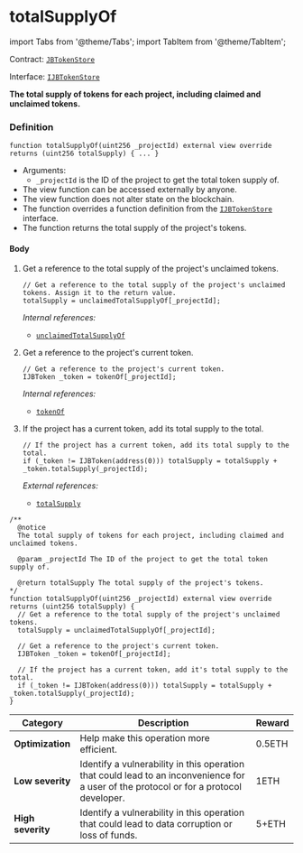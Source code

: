 # totalSupplyOf

import Tabs from '@theme/Tabs';
import TabItem from '@theme/TabItem';

Contract: [`JBTokenStore`](/docs/v4/deprecated/v3/api/contracts/jbtokenstore/README.md)​‌

Interface: [`IJBTokenStore`](/docs/v4/deprecated/v3/api/interfaces/ijbtokenstore.md)

<Tabs>
<TabItem value="Step by step" label="Step by step">

**The total supply of tokens for each project, including claimed and unclaimed tokens.**

### Definition

```
function totalSupplyOf(uint256 _projectId) external view override returns (uint256 totalSupply) { ... }
```

* Arguments:
  * `_projectId` is the ID of the project to get the total token supply of.
* The view function can be accessed externally by anyone.
* The view function does not alter state on the blockchain.
* The function overrides a function definition from the [`IJBTokenStore`](/docs/v4/deprecated/v3/api/interfaces/ijbtokenstore.md) interface.
* The function returns the total supply of the project's tokens.

#### Body

1.  Get a reference to the total supply of the project's unclaimed tokens.

    ```
    // Get a reference to the total supply of the project's unclaimed tokens. Assign it to the return value.
    totalSupply = unclaimedTotalSupplyOf[_projectId];
    ```

    _Internal references:_

    * [`unclaimedTotalSupplyOf`](/docs/v4/deprecated/v3/api/contracts/jbtokenstore/properties/unclaimedtotalsupplyof.md)
2.  Get a reference to the project's current token.

    ```
    // Get a reference to the project's current token.
    IJBToken _token = tokenOf[_projectId];
    ```

    _Internal references:_

    * [`tokenOf`](/docs/v4/deprecated/v3/api/contracts/jbtokenstore/properties/tokenof.md)
3.  If the project has a current token, add its total supply to the total.

    ```
    // If the project has a current token, add its total supply to the total.
    if (_token != IJBToken(address(0))) totalSupply = totalSupply + _token.totalSupply(_projectId);
    ```

    _External references:_

    * [`totalSupply`](../../jbtoken/read/totalsupply.md)

</TabItem>

<TabItem value="Code" label="Code">

```
/**
  @notice
  The total supply of tokens for each project, including claimed and unclaimed tokens.

  @param _projectId The ID of the project to get the total token supply of.

  @return totalSupply The total supply of the project's tokens.
*/
function totalSupplyOf(uint256 _projectId) external view override returns (uint256 totalSupply) {
  // Get a reference to the total supply of the project's unclaimed tokens.
  totalSupply = unclaimedTotalSupplyOf[_projectId];

  // Get a reference to the project's current token.
  IJBToken _token = tokenOf[_projectId];

  // If the project has a current token, add it's total supply to the total.
  if (_token != IJBToken(address(0))) totalSupply = totalSupply + _token.totalSupply(_projectId);
}
```

</TabItem>

<TabItem value="Bug bounty" label="Bug bounty">

| Category          | Description                                                                                                                            | Reward |
| ----------------- | -------------------------------------------------------------------------------------------------------------------------------------- | ------ |
| **Optimization**  | Help make this operation more efficient.                                                                                               | 0.5ETH |
| **Low severity**  | Identify a vulnerability in this operation that could lead to an inconvenience for a user of the protocol or for a protocol developer. | 1ETH   |
| **High severity** | Identify a vulnerability in this operation that could lead to data corruption or loss of funds.                                        | 5+ETH  |

</TabItem>
</Tabs>
